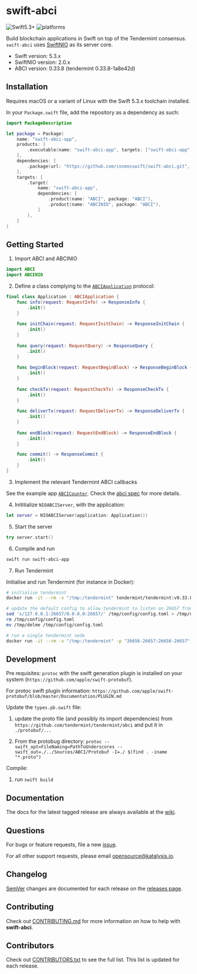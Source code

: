 # swift-abci
![Swift5.3+](https://img.shields.io/badge/Swift-5.3+-blue.svg)
![platforms](https://img.shields.io/badge/platforms-macOS%20%7C%20linux-orange.svg)

Build blockchain applications in Swift on top of the Tendermint consensus. `swift-abci` uses [SwiftNIO](https://github.com/apple/swift-nio) as its server core.

- Swift version: 5.3.x
- SwiftNIO version: 2.0.x
- ABCI version: 0.33.8 (tendermint 0.33.8-1a8e42d)


## Installation

Requires macOS or a variant of Linux with the Swift 5.3.x toolchain installed.

In your `Package.swift` file, add the repository as a dependency as such:

``` swift
import PackageDescription

let package = Package(
    name: "swift-abci-app",
    products: [
        .executable(name: "swift-abci-app", targets: ["swift-abci-app"]),
    ],
    dependencies: [
        .package(url: "https://github.com/cosmosswift/swift-abci.git", .upToNextMajor(from: "1.0.0")),
    ],
    targets: [
        .target(
            name: "swift-abci-app", 
            dependencies: [
                .product(name: "ABCI", package: "ABCI"), 
                .product(name: "ABCINIO", package: "ABCI"),
            ]
        ),
    ]
)
```

## Getting Started

1. Import ABCI and ABCINIO

```swift
import ABCI
import ABCINIO
```

2. Define a class complying to the [`ABCIApplication`](/Sources/ABCI/ABCIApplication.swift) protocol:

``` swift
final class Application : ABCIApplication {
    func info(request: RequestInfo) -> ResponseInfo {
        .init()
    }
    
    func initChain(request: RequestInitChain) -> ResponseInitChain {
        .init()
    }
    
    func query(request: RequestQuery) -> ResponseQuery {
        .init()
    }
    
    func beginBlock(request: RequestBeginBlock) -> ResponseBeginBlock {
        .init()
    }
    
    func checkTx(request: RequestCheckTx) -> ResponseCheckTx {
        .init()
    }
    
    func deliverTx(request: RequestDeliverTx) -> ResponseDeliverTx {
        .init()
    }
    
    func endBlock(request: RequestEndBlock) -> ResponseEndBlock {
        .init()
    }

    func commit() -> ResponseCommit {
        .init()
    }
}
```

3. Implement the relevant Tendermint ABCI callbacks

See the example app [`ABCICounter`](/Sources/ABCICounter/main.swift). Check the [abci spec](https://github.com/tendermint/spec/blob/master/spec/abci/abci.md) for more details.

4. Inititialize `NIOABCIServer`, with the application:

```swift
let server = NIOABCIServer(application: Application())
```

5. Start the server

```swift
try server.start()
```

6. Compile and run

```bash
swift run swift-abci-app
```

7. Run Tendermint

Initialise and run Tendermint (for instance in Docker):

```bash
# initialise tendermint
docker run -it --rm -v "/tmp:/tendermint" tendermint/tendermint:v0.33.8 init

# update the default config to allow tendermint to listen on 26657 from the localhost
sed 's/127.0.0.1:26657/0.0.0.0:26657/' /tmp/config/config.toml > /tmp/delme
rm /tmp/config/config.toml
mv /tmp/delme /tmp/config/config.toml

# run a single tendermint node
docker run -it --rm -v "/tmp:/tendermint" -p "26656-26657:26656-26657"  tendermint/tendermint:v0.33.8 node --proxy_app="tcp://host.docker.internal:26658"
```

## Development

Pre requisites: `protoc` with the swift generation plugin is installed on your system (`https://github.com/apple/swift-protobuf`).

For protoc swift plugin information: `https://github.com/apple/swift-protobuf/blob/master/Documentation/PLUGIN.md`

Update the `types.pb.swift` file:

1. update the proto file (and possibly its import dependencies) from  `https://github.com/tendermint/tendermint/abci` and put it in `./protobuf/...`

2. From the protobug directory: `protoc --swift_opt=FileNaming=PathToUnderscores --swift_out=./../Sources/ABCI/Protobuf -I=./ $(find . -iname "*.proto")`

Compile:

1. run `swift build`

## Documentation

The docs for the latest tagged release are always available at the [wiki](https://github.com/CosmosSwift/swift-abci/wiki).

## Questions

For bugs or feature requests, file a new [issue](https://github.com/cosmosswift/swift-abci/issues).

For all other support requests, please email [opensource@katalysis.io](mailto:opensource@katalysis.io).

## Changelog

[SemVer](https://semver.org/) changes are documented for each release on the [releases page](https://github.com/cosmosswift/swift-abci/-/releases).

## Contributing

Check out [CONTRIBUTING.md](https://github.com/cosmosswift/swift-abci/blob/master/CONTRIBUTING.md) for more information on how to help with **swift-abci**.

## Contributors

Check out [CONTRIBUTORS.txt](https://github.com/cosmosswift/swift-abci/blob/master/CONTRIBUTORS.txt) to see the full list. This list is updated for each release.
